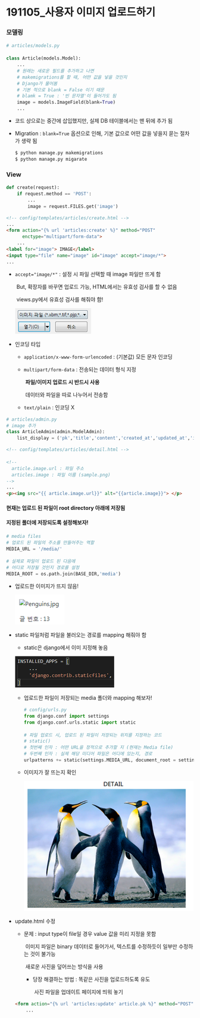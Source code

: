 # 191105_사용자 이미지 업로드하기

### 모델링

``` python
# articles/models.py

class Article(models.Model):
    ...
    # 원래는 새로운 필드를 추가하고 나면
    # makemigrations를 할 때, 어떤 값을 넣을 것인지
    # Django가 물어봄
    # 기본 적으로 blank = False 이기 때문
    # blamk = True : '빈 문자열'이 들어가도 됨
    image = models.ImageField(blank=True)
    ...
```

- 코드 상으로는 중간에 삽입했지만, 실제 DB 테이블에서는 맨 뒤에 추가 됨

- Migration : `blank=True` 옵션으로 인해, 기본 값으로 어떤 값을 넣을지 묻는 절차가 생략 됨

  ``` bash
  $ python manage.py makemigrations
  $ python manage.py migarate
  ```

### View

``` python
def create(request):
    if request.method == 'POST':
        ...
        image = request.FILES.get('image')
```



``` html
<!-- config/templates/articles/create.html -->
...
<form action="{% url 'articles:create' %}" method="POST" 
      enctype="multipart/form-data">
    ...
<label for="image"> IMAGE</label>
<input type="file" name="image" id="image" accept="image/*">
...
```

- `accept="image/*"` : 설정 시 파일 선택할 때 image 파일만 뜨게 함

  ​									  But, 확장자를 바꾸면 업로드 가능, HTML에서는 유효성 검사를 할 수 없음

  ​									  views.py에서 유효성 검사를 해줘야 함!

  ![1572933585080](assets/1572933585080.png)

- 인코딩 타입

  - `application/x-www-form-urlencoded` : (기본값) 모든 문자 인코딩

  - `multipart/form-data` : 전송되는 데이터 형식 지정

    ​											**파일/이미지 업로드 시 반드시 사용**

    ​								            데이터와 파일을 따로 나누어서 전송함

  - `text/plain` : 인코딩 X

``` python
# articles/admin.py
# image 추가
class ArticleAdmin(admin.ModelAdmin):
    list_display = ('pk','title','content','created_at','updated_at','image', )
```

``` html
<!-- config/templates/articles/detail.html -->

<!--  
  article.image.url : 파일 주소
  articles.image : 파일 이름 (sample.png)
-->
...
<p><img src="{{ article.image.url}}" alt="{{article.image}}"> </p>
```



#### 현재는 업로드 된 파일이 root directory 아래에 저장됨

#### 지정된 폴더에 저장되도록 설정해보자!

``` python
# media files
# 업로드 된 파일의 주소를 만들어주는 역할
MEDIA_URL = '/media/'

# 실제로 파일이 업로드 된 다음에
# 어디로 저장될 것인지 경로를 설정
MEDIA_ROOT = os.path.join(BASE_DIR,'media')
```

- 업로드한 이미지가 뜨지 않음!

  ![1572936028489](assets/1572936028489.png)

- static 파일처럼 파일을 불러오는 경로를 mapping 해줘야 함

  - static은 django에서 이미 지정해 놓음

  ![1572936110513](assets/1572936110513.png)

  - 업로드한 파일이 저장되는 media 폴더와 mapping 해보자!

    ``` python
    # config/urls.py
    from django.conf import settings
    from django.conf.urls.static import static
    
    # 파일 업로드 시, 업로드 된 파일이 저장되는 위치를 지정하는 코드
    # static() 
    # 첫번째 인자 : 어떤 URL을 정적으로 추가할 지 (현재는 Media file)
    # 두번째 인자 : 실제 해당 미디어 파일은 어디에 있는지, 경로
    urlpatterns += static(settings.MEDIA_URL, document_root = settings.MEDIA_ROOT)
    ```

  - 이미지가 잘 뜨는지 확인

    ![1572936257036](assets/1572936257036.png)



- update.html 수정

  - 문제 : input type이 file일 경우 value 값을 미리 지정을 못함

    ​		  이미지 파일은 binary 데이터로 들어가서, 텍스트를 수정하듯이 일부만 수정하는 것이 불가능

    ​		  새로운 사진을 덮어쓰는 방식을 사용

    - 당장 해결하는 방법 : 똑같은 사진을 업로드하도록 유도

      ​								   사진 파일을 업데이트 페이지에 띄워 놓기

  ``` html
  <form action="{% url 'articles:update' article.pk %}" method="POST" enctype="multipart/form-data">
      ...
      
  ```

  